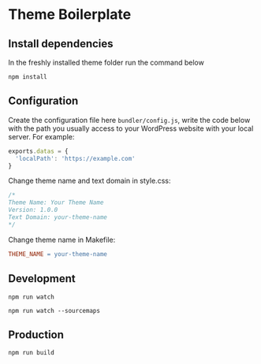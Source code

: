 # Theme Boilerplate
## Install dependencies
In the freshly installed theme folder run the command below
```
npm install
```
## Configuration
Create the configuration file here ```bundler/config.js```, write the code below with the path you usually access to your WordPress website with your local server. For example:
```js
exports.datas = {
  'localPath': 'https://example.com'
}
```
Change theme name and text domain in style.css:
```css
/*
Theme Name: Your Theme Name
Version: 1.0.0
Text Domain: your-theme-name
*/
```
Change theme name in Makefile:
```makefile
THEME_NAME = your-theme-name
```

## Development
```
npm run watch
```
```
npm run watch --sourcemaps
```
## Production
```
npm run build
```
